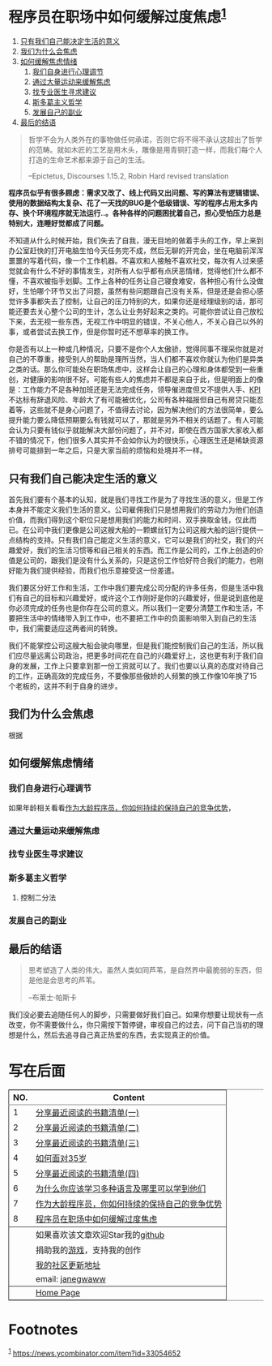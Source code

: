 

# 程序员在职场中如何缓解过度焦虑<sup><a id="fnr.1" class="footref" href="#fn.1" role="doc-backlink">1</a></sup>

1.  [只有我们自己能决定生活的意义](#orgf0cc30c)
2.  [我们为什么会焦虑](#orge27f0dd)
3.  [如何缓解焦虑情绪](#orgd930486)
    1.  [我们自身进行心理调节](#orge9346a9)
    2.  [通过大量运动来缓解焦虑](#orgc1e1c98)
    3.  [找专业医生寻求建议](#org7cccd25)
    4.  [斯多葛主义哲学](#org57b77a1)
    5.  [发展自己的副业](#org030d1bd)
4.  [最后的结语](#orgfa41fa4)

> 哲学不会为人类外在的事物做任何承诺，否则它将不得不承认这超出了哲学的范畴。就如木匠的工艺是用木头，雕像是用青铜打造一样，而我们每个人打造的生命艺术都来源于自己的生活。
> 
> &#x2013;Epictetus, Discourses 1.15.2, Robin Hard revised translation

**程序员似乎有很多顾虑：需求又改了、线上代码又出问题、写的算法有逻辑错误、使用的数据结构太复杂、花了一天找的BUG是个低级错误、写的程序占用太多内存、换个环境程序就无法运行..。各种各样的问题困扰着自己，担心受怕压力总是特别大，连睡好觉都成了问题。**

不知道从什么时候开始，我们失去了自我，漫无目地的做着手头的工作，早上来到办公室赶快的打开电脑生怕今天任务完不成，然后无聊的开完会，坐在电脑前浑浑噩噩的写着代码，像一个工作机器。不喜欢和人接触不喜欢社交，每次有人过来感觉就会有什么不好的事情发生，对所有人似乎都有点厌恶情绪，觉得他们什么都不懂，不喜欢被指手划脚。工作上各种的任务让自己寝食难安，各种担心有什么没做好，生怕哪个环节又出了问题，虽然有些问题跟自己没有关系，但是还是会担心感觉许多事都失去了控制，让自己的压力特别的大，如果你还是经理级别的话，那可能还要去关心整个公司的生计，怎么让业务好起来之类的。可能你尝试让自己放松下来，去无视一些东西，无视工作中明显的错误，不关心他人，不关心自己以外的事，或者尝试去换工作，但是你暂时还不想草率的换工作。

你是否有以上一种或几种情况，只要不是你个人太傲骄，觉得同事不理采你就是对自己的不尊重，接受别人的帮助是理所当然，当人们都不喜欢你就认为他们是异类之类的话。那么你可能处在职场焦虑中，这样会让自己的心理和身体都受到一些重创，对健康的影响很不好。可能有些人的焦虑并不都是来自于此，但是明面上的像是：工作能力不足各种加班还是无法完成任务，领导催进度但又不提供人手、[KPI](https://wiki.mbalib.com/wiki/KPI)不达标有辞退风险、年龄大了有可能被优化，公司有各种福报但自己有房贷只能忍着等，这些就不是身心问题了，不值得去讨论，因为解决他们的方法很简单，要么提升能力要么降低预期要么有钱就可以了，那就是另外不相关的话题了。有人可能会认为只要有钱似乎就能解决大部份问题了，并不对，即使在西方国家大家收入都不错的情况下，他们很多人其实并不会如你认为的很快乐，心理医生还是稀缺资源排号可能排到一年之后，只是大家当前的烦恼和处境并不一样。


<a id="orgf0cc30c"></a>

## 只有我们自己能决定生活的意义

首先我们要有个基本的认知，就是我们寻找工作是为了寻找生活的意义，但是工作本身并不能定义我们生活的意义。公司雇佣我们只是想用我们的劳动力为他们创造价值，而我们得到这个职位只是想用我们的能力和时间、双手换取金钱，仅此而已。在公司中我们更像是公司这艘大船的一颗螺丝钉为公司这艘大船的运行提供一点结构的支持。只有我们自己能定义生活的意义，它可以是我们的社交，我们的兴趣爱好，我们的生活习惯等和自己相关的东西。而工作是公司的，工作上创造的价值是公司的，跟我们是没有什么关系的，只是这份工作恰好符合我们的能力，也刚好能为我们提供经验，而我们也乐意接受这一份差遣。

我们要区分好工作和生活，工作中我们要完成公司分配的许多任务，但是生活中我们有自己的目标和兴趣爱好，或许这个工作刚好是你的兴趣爱好，但是说到底他是你必须完成的任务也是你存在公司的意义。所以我们一定要分清楚工作和生活，不要把生活中的情绪带入到工作中，也不要把工作中的负面影响带入到自己的生活中，我们需要适应这两者间的转换。

我们不能掌控公司这艘大船会驶向哪里，但是我们能控制我们自己的生活，所以我们应尽量远离公司政治，把更多时间花在自己的兴趣爱好上，这也更有利于我们自身的发展，工作上只要拿到那一份工资就可以了。我们也要以认真的态度对待自己的工作，正确高效的完成任务，不要像那些傲娇的人频繁的换工作像10年换了15个老板的，这并不利于自身的进步。


<a id="orge27f0dd"></a>

## 我们为什么会焦虑

根据


<a id="orgd930486"></a>

## 如何缓解焦虑情绪


<a id="orge9346a9"></a>

### 我们自身进行心理调节

如果年龄相关看看[作为大龄程序员，你如何持续的保持自己的竞争优势](older_developer.zh.md)，


<a id="orgc1e1c98"></a>

### 通过大量运动来缓解焦虑


<a id="org7cccd25"></a>

### 找专业医生寻求建议


<a id="org57b77a1"></a>

### 斯多葛主义哲学

1.  控制二分法


<a id="org030d1bd"></a>

### 发展自己的副业


<a id="orgfa41fa4"></a>

## 最后的结语

> 思考塑造了人类的伟大。虽然人类如同芦苇，是自然界中最脆弱的东西，但是他是会思考的芦苇。
> 
> &#x2013;布莱士·帕斯卡

我们没必要去追随任何人的脚步，只需要做好我们自己。如果你想要让现状有一点改变，你不需要做什么，你只需按下暂停键，审视自己的过去，问下自己当初的理想是什么，然后去追寻自己真正热爱的东西，去实现真正的价值。


# 写在后面

<table id="orga97bed7" border="2" cellspacing="0" cellpadding="6" rules="groups" frame="hsides">


<colgroup>
<col  class="org-right" />

<col  class="org-left" />
</colgroup>
<thead>
<tr>
<th scope="col" class="org-right">NO.</th>
<th scope="col" class="org-left">Content</th>
</tr>
</thead>

<tbody>
<tr>
<td class="org-right">1</td>
<td class="org-left"><a href="../share_it/recent_reading.html">分享最近阅读的书籍清单(一)</a></td>
</tr>


<tr>
<td class="org-right">2</td>
<td class="org-left"><a href="../share_it/recent_reading2.zh.html">分享最近阅读的书籍清单(二)</a></td>
</tr>


<tr>
<td class="org-right">3</td>
<td class="org-left"><a href="../share_it/recent_reading3.zh.html">分享最近阅读的书籍清单(三)</a></td>
</tr>


<tr>
<td class="org-right">4</td>
<td class="org-left"><a href="how_face_midnight.html">如何面对35岁</a></td>
</tr>


<tr>
<td class="org-right">5</td>
<td class="org-left"><a href="../share_it/recent_reading4.zh.html">分享最近阅读的书籍清单(四)</a></td>
</tr>


<tr>
<td class="org-right">6</td>
<td class="org-left"><a href="why_you_should_learn_several_programming_language_and_where_to_learn_them.html">为什么你应该学习多种语言及哪里可以学到他们</a></td>
</tr>


<tr>
<td class="org-right">7</td>
<td class="org-left"><a href="older_developer.zh.html">作为大龄程序员，你如何持续的保持自己的竞争优势</a></td>
</tr>


<tr>
<td class="org-right">8</td>
<td class="org-left"><a href="how_to_stop_caring.zh.html">程序员在职场中如何缓解过度焦虑</a></td>
</tr>
</tbody>

<tbody>
<tr>
<td class="org-right">&#xa0;</td>
<td class="org-left">如果喜欢该文章欢迎Star我的<a href="https://github.com/janegwaww/article">github</a></td>
</tr>


<tr>
<td class="org-right">&#xa0;</td>
<td class="org-left">捐助我的<a href="https://itch.io/profile/tiglapiles">游戏</a>，支持我的创作</td>
</tr>


<tr>
<td class="org-right">&#xa0;</td>
<td class="org-left"><a href="https://v2ex.com/member/mascteen/topics">我的社区更新地址</a></td>
</tr>


<tr>
<td class="org-right">&#xa0;</td>
<td class="org-left">email: <a href="mailto:tiglapiles@gmail.com">janegwaww</a></td>
</tr>
</tbody>

<tbody>
<tr>
<td class="org-right">&#xa0;</td>
<td class="org-left"><a href="../../">Home Page</a></td>
</tr>
</tbody>
</table>


# Footnotes

<sup><a id="fn.1" href="#fnr.1">1</a></sup> <https://news.ycombinator.com/item?id=33054652>

